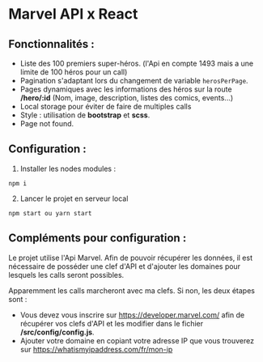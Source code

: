 # Marvel API x React 

## Fonctionnalités : 

- Liste des 100 premiers super-héros. (l'Api en compte 1493 mais a une limite de 100 héros pour un call)
- Pagination s'adaptant lors du changement de variable `herosPerPage`.
- Pages dynamiques avec les informations des héros sur la route **/hero/:id**  (Nom, image, description, listes des comics, events...)
- Local storage pour éviter de faire de multiples calls
- Style : utilisation de **bootstrap** et **scss**.
- Page not found.

## Configuration :

1. Installer les nodes modules :

```
npm i
```

2. Lancer le projet en serveur local

```
npm start ou yarn start 
```

## Compléments pour configuration : 

Le projet utilise l'Api Marvel. Afin de pouvoir récupérer les données, il est nécessaire de posséder une clef d'API et d'ajouter les domaines pour lesquels les calls seront possibles.

Apparemment les calls marcheront avec ma clefs.
Si non, les deux étapes sont : 
- Vous devez vous inscrire sur https://developer.marvel.com/ afin de récupérer vos clefs d'API et les modifier dans le fichier **/src/config/config.js**.
- Ajouter votre domaine en copiant votre adresse IP que vous trouverez sur https://whatismyipaddress.com/fr/mon-ip




